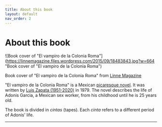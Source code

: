 ```yaml
---
title: About this book
layout: default
nav_order: 2
---
```


# About this book

![Book cover of "El vampiro de la Colonia Roma"](https://linnemagazine.files.wordpress.com/2015/09/18483843.jpg?w=664 "Book cover of "El vampiro de la Colonia Roma")

Book cover of "El vampiro de la Colonia Roma" from [Linne Magazine](https://linnemagazine.com/2015/09/27/el-vampiro-de-la-colonia-roma-un-antiheroe-de-la-literatura-mexicana/)

"El vampiro de la Colonia Roma" is a Mexican [picaresque novel](https://en.wikipedia.org/wiki/Picaresque_novel). It was written by [Luis Zapata (1951-2020)](https://en.wikipedia.org/wiki/Luis_Zapata_(writer)) in 1979. The novel describes the life of Adonis Garcia, a Mexican sex worker, from his childhood until he is 25 years old. 

The book is divided in *cintas* (tapes). Each *cinta* refers to a different period of Adonis' life. 


----
